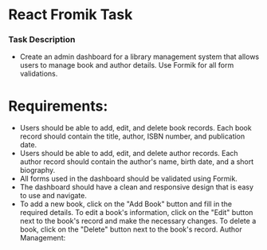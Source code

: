 # React Fromik Task 
 ### Task Description
  - Create an admin dashboard for a library management system that allows users to manage book and author details. Use Formik for all form validations.
# Requirements:
  - Users should be able to add, edit, and delete book records. Each book record should contain the title, author, ISBN number, and publication date.
  - Users should be able to add, edit, and delete author records. Each author record should contain the author's name, birth date, and a short biography.
  - All forms used in the dashboard should be validated using Formik.
  - The dashboard should have a clean and responsive design that is easy to use and navigate.
  - To add a new book, click on the "Add Book" button and fill in the required details. To edit a book's information, click on the "Edit" button next to the book's record and make the necessary changes. To delete a 
    book, click on the "Delete" button next to the book's record. Author Management:

